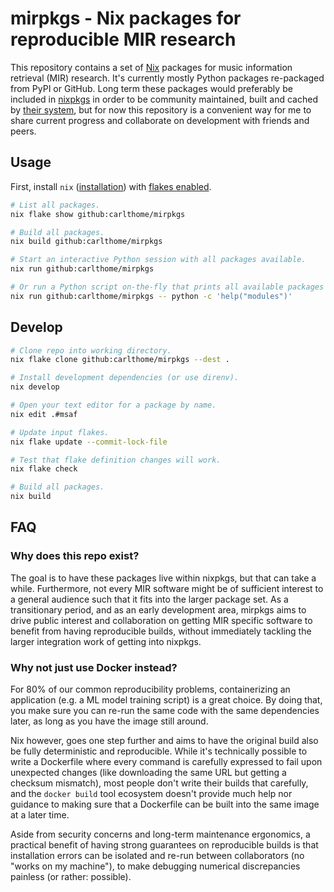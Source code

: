 # mirpkgs - Nix packages for reproducible MIR research

This repository contains a set of [Nix](https://nixos.org/nix/) packages for music information retrieval (MIR) research. It's currently mostly Python packages re-packaged from PyPI or GitHub. Long term these packages would preferably be included in [nixpkgs](https://github.com/nixos/nixpkgs) in order to be community maintained, built and cached by [their system](https://hydra.nixos.org/project/nixpkgs), but for now this repository is a convenient way for me to share current progress and collaborate on development with friends and peers.

## Usage

First, install `nix` ([installation](https://nixos.org/download.html)) with [flakes enabled](https://nixos.wiki/wiki/Flakes#Enable_flakes).

```sh
# List all packages.
nix flake show github:carlthome/mirpkgs

# Build all packages.
nix build github:carlthome/mirpkgs

# Start an interactive Python session with all packages available.
nix run github:carlthome/mirpkgs

# Or run a Python script on-the-fly that prints all available packages from within the session.
nix run github:carlthome/mirpkgs -- python -c 'help("modules")'
```

## Develop

```sh
# Clone repo into working directory.
nix flake clone github:carlthome/mirpkgs --dest .

# Install development dependencies (or use direnv).
nix develop

# Open your text editor for a package by name.
nix edit .#msaf

# Update input flakes.
nix flake update --commit-lock-file

# Test that flake definition changes will work.
nix flake check

# Build all packages.
nix build
```

## FAQ

### Why does this repo exist?

The goal is to have these packages live within nixpkgs, but that can take a while. Furthermore, not every MIR software might be of sufficient interest to a general audience such that it fits into the larger package set. As a transitionary period, and as an early development area, mirpkgs aims to drive public interest and collaboration on getting MIR specific software to benefit from having reproducible builds, without immediately tackling the larger integration work of getting into nixpkgs.

### Why not just use Docker instead?

For 80% of our common reproducibility problems, containerizing an application (e.g. a ML model training script) is a great choice. By doing that, you make sure you can re-run the same code with the same dependencies later, as long as you have the image still around.

Nix however, goes one step further and aims to have the original build also be fully deterministic and reproducible. While it's technically possible to write a Dockerfile where every command is carefully expressed to fail upon unexpected changes (like downloading the same URL but getting a checksum mismatch), most people don't write their builds that carefully, and the `docker build` tool ecosystem doesn't provide much help nor guidance to making sure that a Dockerfile can be built into the same image at a later time.

Aside from security concerns and long-term maintenance ergonomics, a practical benefit of having strong guarantees on reproducible builds is that installation errors can be isolated and re-run between collaborators (no "works on my machine"), to make debugging numerical discrepancies painless (or rather: possible).
